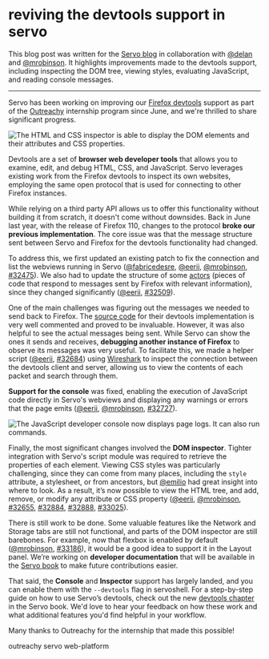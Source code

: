# reviving the devtools support in servo

This blog post was written for the [Servo blog](https://servo.org/blog/2024/09/20/devtools) in collaboration with [@delan](https://github.com/delan) and [@mrobinson](https://github.com/mrobinson).
It highlights improvements made to the devtools support, including inspecting the DOM tree, viewing styles, evaluating JavaScript, and reading console messages.

---

Servo has been working on improving our [Firefox devtools](https://firefox-source-docs.mozilla.org/devtools-user) support as part of the [Outreachy](https://www.outreachy.org) internship program since June, and we're thrilled to share significant progress.

![The HTML and CSS inspector is able to display the DOM elements and their attributes and CSS properties.](/images/2024/devtools-inspector.png)

Devtools are a set of **browser web developer tools** that allows you to examine, edit, and debug HTML, CSS, and JavaScript.
Servo leverages existing work from the Firefox devtools to inspect its own websites, employing the same open protocol that is used for connecting to other Firefox instances.

While relying on a third party API allows us to offer this functionality without building it from scratch, it doesn't come without downsides.
Back in June last year, with the release of Firefox 110, changes to the protocol **broke our previous implementation**.
The core issue was that the message structure sent between Servo and Firefox for the devtools functionality had changed.

To address this, we first updated an existing patch to fix the connection and list the webviews running in Servo ([@fabricedesre](https://github.com/fabricedesre), [@eerii](https://github.com/eerii), [@mrobinson](https://github.com/mrobinson), [#32475](https://github.com/servo/servo/pull/32475)).
We also had to update the structure of some [actors](https://firefox-source-docs.mozilla.org/devtools/backend/actor-hierarchy.html) (pieces of code that respond to messages sent by Firefox with relevant information), since they changed significantly ([@eerii](https://github.com/eerii), [#32509](https://github.com/servo/servo/pull/32509)).

One of the main challenges was figuring out the messages we needed to send back to Firefox.
The [source code](https://searchfox.org/mozilla-central/source/devtools/server/actors) for their devtools implementation is very well commented and proved to be invaluable.
However, it was also helpful to see the actual messages being sent.
While Servo can show the ones it sends and receives, **debugging another instance of Firefox** to observe its messages was very useful.
To facilitate this, we made a helper script ([@eerii](https://github.com/eerii), [#32684](https://github.com/servo/servo/pull/32684)) using [Wireshark](https://www.wireshark.org) to inspect the connection between the devtools client and server, allowing us to view the contents of each packet and search through them.

**Support for the console** was fixed, enabling the execution of JavaScript code directly in Servo's webviews and displaying any warnings or errors that the page emits ([@eerii](https://github.com/eerii), [@mrobinson](https://github.com/mrobinson), [#32727](https://github.com/servo/servo/pull/32727)).

![The JavaScript developer console now displays page logs. It can also run commands.](/images/2024/devtools-console.png)

Finally, the most significant changes involved the **DOM inspector**.
Tighter integration with Servo's script module was required to retrieve the properties of each element.
Viewing CSS styles was particularly challenging, since they can come from many places, including the `style` attribute, a stylesheet, or from ancestors, but [@emilio](https://github.com/emilio) had great insight into where to look.
As a result, it’s now possible to view the HTML tree, and add, remove, or modify any attribute or CSS property ([@eerii](https://github.com/eerii), [@mrobinson](https://github.com/mrobinson), [#32655](https://github.com/servo/servo/pull/32655), [#32884](https://github.com/servo/servo/pull/32884), [#32888](https://github.com/servo/servo/pull/32888), [#33025](https://github.com/servo/servo/pull/33025)).

There is still work to be done.
Some valuable features like the Network and Storage tabs are still not functional, and parts of the DOM inspector are still barebones.
For example, now that flexbox is enabled by default ([@mrobinson](https://github.com/mrobinson), [#33186](https://github.com/servo/servo/pull/33186)), it would be a good idea to support it in the Layout panel.
We’re working on **developer documentation** that will be available in the [Servo book](https://book.servo.org) to make future contributions easier.

That said, the **Console** and **Inspector** support has largely landed, and you can enable them with the `--devtools` flag in servoshell.
For a step-by-step guide on how to use Servo’s devtools, check out the new [devtools chapter](https://book.servo.org/hacking/using-devtools.html) in the Servo book.
We'd love to hear your feedback on how these work and what additional features you'd find helpful in your workflow.

Many thanks to Outreachy for the internship that made this possible!

<tag>outreachy</tag>
<tag>servo</tag>
<tag>web-platform</tag>
